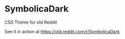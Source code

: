 # SymbolicaDark
CSS Theme for old Reddit

See it in action at https://old.reddit.com/r/SymbolicaDark
